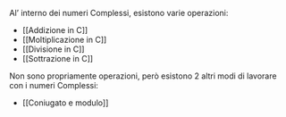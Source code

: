 Al’ interno dei numeri Complessi, esistono varie operazioni:
- [[Addizione in C]]
- [[Moltiplicazione in C]]
- [[Divisione in C]]
- [[Sottrazione in C]]

Non sono propriamente operazioni, però esistono 2 altri modi di lavorare con i numeri Complessi:
- [[Coniugato e modulo]]